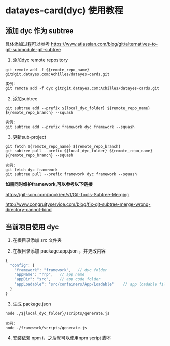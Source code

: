 # datayes-card(dyc) 使用教程

## 添加 dyc 作为 subtree

具体添加过程可以参考 https://www.atlassian.com/blog/git/alternatives-to-git-submodule-git-subtree

1. 添加dyc remote repository

```
git remote add -f ${remote_repo_name} git@git.datayes.com:Achilles/datayes-cards.git

实例：
git remote add -f dyc git@git.datayes.com:Achilles/datayes-cards.git
```

2. 添加subtree


```
git subtree add --prefix ${local_dyc_folder} ${remote_repo_name} ${remote_repo_branch} --squash

实例：
git subtree add --prefix framework dyc framework --squash
```

3. 更新sub-project

```
git fetch ${remote_repo_name} ${remote_repo_branch}
git subtree pull --prefix ${local_dyc_folder} ${remote_repo_name} ${remote_repo_branch} --squash

实例：
git fetch dyc framework
git subtree pull --prefix framework dyc framework --squash
```

**如需同时维护framework,可以参考以下链接**

https://git-scm.com/book/en/v1/Git-Tools-Subtree-Merging

http://www.congruityservice.com/blog/fix-git-subtree-merge-wrong-directory-cannot-bind

## 当前项目使用 dyc
1. 在根目录添加 src 文件夹

2. 在根目录添加 package.app.json ，并更改内容

```javascript
{
  "config": {
    "framework": "framework",   // dyc folder
    "appName": "rrp",   // app name
    "appDir": "src",    // app code folder
    "appLoadable": "src/containers/App/Loadable"    // app loadable file path
  }
}
```

3. 生成 package.json

```
node ./${local_dyc_folder}/scripts/generate.js

实例：
node ./framework/scripts/generate.js
```

4. 安装依赖 npm i，之后就可以使用npm script 脚本
